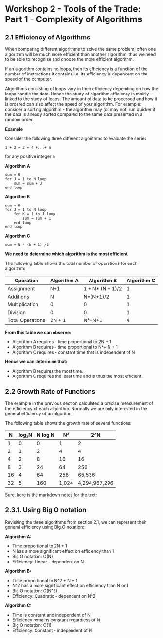 # Workshop 2 - Tools of the Trade: Part 1 - Complexity of Algorithms

## 2.1 Efficiency of Algorithms

When comparing different algorithms to solve the same problem, often one algorithm will be much more efficient than another algorithm, thus we need to be able to recognise and choose the more efficient algorithm.

If an algorithm contains no loops, then its efficiency is a function of the number of instructions it contains i.e. its efficiency is dependent on the speed of the computer. 

Algorithms consisting of loops vary in their efficiency depending on how the loops handle the data. Hence the study of algorithm efficiency is mainly linked to the study of loops. The amount of data to be processed and how it is ordered can also affect the speed of your algorithm. For example: consider a sorting algorithm - the algorithm may (or may not) run quicker if the data is already sorted compared to the same data presented in a random order.

**Example**

Consider the following three different algorithms to evaluate the series:

```
1 + 2 + 3 + 4 +...+ n
```
for any positive integer n

**Algorithm A**

```
sum = 0
for J = 1 to N loop
    sum = sum + J
end loop
```

**Algorithm B**

```
sum = 0
for J = 1 to N loop
    for K = 1 to J loop
        sum = sum + 1
    end loop
end loop
```

**Algorithm C**

```
sum = N * (N + 1) /2
```

**We need to determine which algorithm is the most efficient.**

The following table shows the total number of operations for each algorithm:


| Operation | Algorithm A | Algorithm B | Algorithm C |
|---|---|---|---|
| Assignment | N+1 | 1 + N* (N + 1)/2 | 1 |
| Additions | N | N*(N+1)/2 | 1 |
| Multiplication | 0 | 0 | 1 |
| Division | 0 | 0 | 1 |
| Total Operations | 2N + 1 | N²+N+1 | 4 |

**From this table we can observe:**

* Algorithm A requires - time proportional to 2N + 1
* Algorithm B requires - time proportional to N²+ N + 1
* Algorithm C requires - constant time that is independent of N

**Hence we can determine that:**

* Algorithm B requires the most time.
* Algorithm C requires the least time and is thus the most efficient.

## 2.2 Growth Rate of Functions

The example in the previous section calculated a precise measurement of the efficiency of each algorithm. Normally we are only interested in the general efficiency of an algorithm.

The following table shows the growth rate of several functions:

| N | log₂N | N log N | N² | 2^N |
|---|---|---|---|---|
| 1 | 0 | 0 | 1 | 2 |
| 2 | 1 | 2 | 4 | 4 |
| 4 | 2 | 8 | 16 | 16 |
| 8 | 3 | 24 | 64 | 256 |
| 16 | 4 | 64 | 256 | 65,536 |
| 32 | 5 | 160 | 1,024 | 4,294,967,296 |

Sure, here is the markdown notes for the text:

## 2.3.1. Using Big O notation

Revisiting the three algorithms from section 2.1, we can represent their general efficiency using Big O notation:

**Algorithm A:**

- Time proportional to 2N + 1
- N has a more significant effect on efficiency than 1
- Big O notation: O(N)
- Efficiency: Linear - dependent on N

**Algorithm B:**

- Time proportional to N^2 + N + 1
- N^2 has a more significant effect on efficiency than N or 1
- Big O notation: O(N^2)
- Efficiency: Quadratic - dependent on N^2

**Algorithm C:**

- Time is constant and independent of N
- Efficiency remains constant regardless of N
- Big O notation: O(1)
- Efficiency: Constant - independent of N



